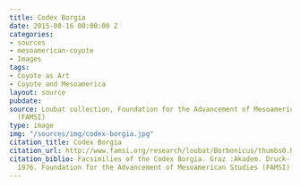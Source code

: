 ```yaml
---
title: Codex Borgia
date: 2015-08-16 00:00:00 Z
categories:
- sources
- mesoamerican-coyote
- Images
tags:
- Coyote as Art
- Coyote and Mesoamerica
layout: source
pubdate: 
source: Loubat collection, Foundation for the Advancement of Mesoamerican Studies
  (FAMSI)
type: image
img: "/sources/img/codex-borgia.jpg"
citation_title: Codex Borgia
citation_url: http://www.famsi.org/research/loubat/Borbonicus/thumbs0.html
citation_biblio: Facsimilies of the Codex Borgia. Graz :Akadem. Druck- u. Verlagsanst.
  1976. Foundation for the Advancement of Mesoamerican Studies (FAMSI). http://www.famsi.org/research/graz/borgia/index.html
---
```


